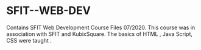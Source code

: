 # SFIT--WEB-DEV
Contains SFIT Web Development Course Files 07/2020.
This course was in association with SFIT and KubixSquare. 
The basics of HTML , Java Script, CSS were taught .
